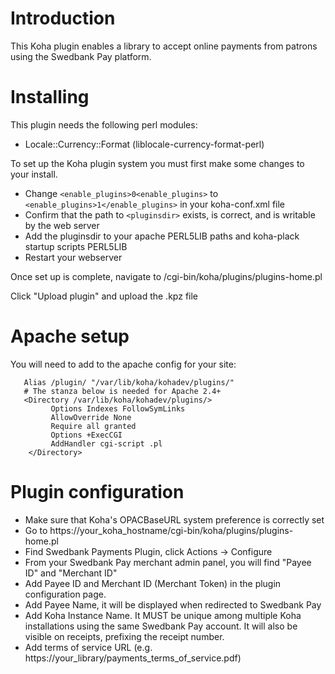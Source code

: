 # Introduction
This Koha plugin enables a library to accept online payments from patrons using the Swedbank Pay platform.

# Installing
This plugin needs the following perl modules:
* Locale::Currency::Format (liblocale-currency-format-perl)

To set up the Koha plugin system you must first make some changes to your install.

* Change `<enable_plugins>0<enable_plugins>` to `<enable_plugins>1</enable_plugins>` in your koha-conf.xml file
* Confirm that the path to `<pluginsdir>` exists, is correct, and is writable by the web server
* Add the pluginsdir to your apache PERL5LIB paths and koha-plack startup scripts PERL5LIB
* Restart your webserver

Once set up is complete, navigate to /cgi-bin/koha/plugins/plugins-home.pl

Click "Upload plugin" and upload the .kpz file

# Apache setup

You will need to add to the apache config for your site:
```
   Alias /plugin/ "/var/lib/koha/kohadev/plugins/"
   # The stanza below is needed for Apache 2.4+
   <Directory /var/lib/koha/kohadev/plugins/>
         Options Indexes FollowSymLinks
         AllowOverride None
         Require all granted
         Options +ExecCGI
         AddHandler cgi-script .pl
    </Directory>
```

# Plugin configuration

* Make sure that Koha's OPACBaseURL system preference is correctly set
* Go to https://your_koha_hostname/cgi-bin/koha/plugins/plugins-home.pl
* Find Swedbank Payments Plugin, click Actions -> Configure
* From your Swedbank Pay merchant admin panel, you will find "Payee ID" and "Merchant ID"
* Add Payee ID and Merchant ID (Merchant Token) in the plugin configuration page.
* Add Payee Name, it will be displayed when redirected to Swedbank Pay
* Add Koha Instance Name. It MUST be unique among multiple Koha installations using the same Swedbank Pay account.
  It will also be visible on receipts, prefixing the receipt number.
* Add terms of service URL (e.g. https://your_library/payments_terms_of_service.pdf)
